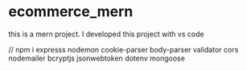 # ecommerce_mern
this is a mern project. I developed this project with vs code


// npm i expresss nodemon cookie-parser body-parser validator cors nodemailer bcryptjs jsonwebtoken dotenv mongoose